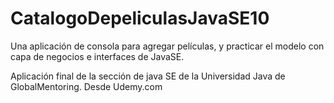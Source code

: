 # CatalogoDepeliculasJavaSE10
Una aplicación de consola para agregar películas, y practicar el modelo con capa de negocios e interfaces de JavaSE.

Aplicación final de la sección de java SE de la Universidad Java de GlobalMentoring. Desde Udemy.com
